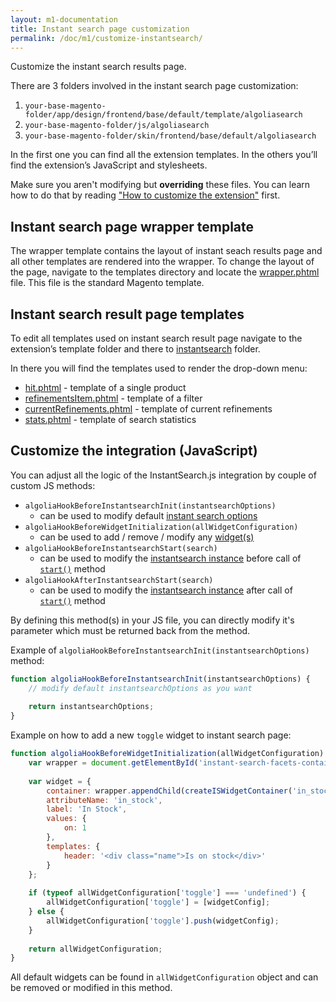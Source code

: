 ```yaml
---
layout: m1-documentation
title: Instant search page customization
permalink: /doc/m1/customize-instantsearch/
---
```


Customize the instant search results page.

There are 3 folders involved in the instant search page customization:

1. `your-base-magento-folder/app/design/frontend/base/default/template/algoliasearch`
2. `your-base-magento-folder/js/algoliasearch`
3. `your-base-magento-folder/skin/frontend/base/default/algoliasearch`

In the first one you can find all the extension templates. In the others you’ll find the extension’s JavaScript and stylesheets.

<div class="alert alert-warning">
    Make sure you aren't modifying but <strong>overriding</strong> these files. You can learn how to do that by reading <a href="/magento/doc/m1/customize-extension/">"How to customize the extension"</a> first.
</div>

## Instant search page wrapper template

The wrapper template contains the layout of instant seach results page and all other templates are rendered into the wrapper.
To change the layout of the page, navigate to the templates directory and locate the [wrapper.phtml](https://github.com/algolia/algoliasearch-magento/blob/master/app/design/frontend/base/default/template/algoliasearch/instantsearch/wrapper.phtml) file. This file is the standard Magento template.

## Instant search result page templates

To edit all templates used on instant search result page navigate to the extension’s template folder and there to [instantsearch](https://github.com/algolia/algoliasearch-magento/tree/master/app/design/frontend/base/default/template/algoliasearch/instantsearch) folder.

In there you will find the templates used to render the drop-down menu:

* [hit.phtml](https://github.com/algolia/algoliasearch-magento/blob/master/app/design/frontend/base/default/template/algoliasearch/instantsearch/hit.phtml) - template of a single product
* [refinementsItem.phtml](https://github.com/algolia/algoliasearch-magento/blob/master/app/design/frontend/base/default/template/algoliasearch/instantsearch/refinementsItem.phtml) - template of a filter
* [currentRefinements.phtml](https://github.com/algolia/algoliasearch-magento/blob/master/app/design/frontend/base/default/template/algoliasearch/instantsearch/currentRefinements.phtml) - template of current refinements
* [stats.phtml](https://github.com/algolia/algoliasearch-magento/blob/master/app/design/frontend/base/default/template/algoliasearch/instantsearch/stats.phtml) - template of search statistics

## Customize the integration (JavaScript)

You can adjust all the logic of the InstantSearch.js integration by couple of custom JS methods:

- `algoliaHookBeforeInstantsearchInit(instantsearchOptions)`
	- can be used to modify default [instant search options](https://community.algolia.com/instantsearch.js/documentation/#initialization)
- `algoliaHookBeforeWidgetInitialization(allWidgetConfiguration)`
    - can be used to add / remove / modify any [widget(s)](https://community.algolia.com/instantsearch.js/documentation/#widgets)
- `algoliaHookBeforeInstantsearchStart(search)`
    - can be used to modify the [instantsearch instance](https://community.algolia.com/instantsearch.js/documentation/#initialization) before call of [`start()`](https://community.algolia.com/instantsearch.js/documentation/#start) method
- `algoliaHookAfterInstantsearchStart(search)`
    - can be used to modify the [instantsearch instance](https://community.algolia.com/instantsearch.js/documentation/#initialization) after call of [`start()`](https://community.algolia.com/instantsearch.js/documentation/#start) method

By defining this method(s) in your JS file, you can directly modify it's parameter which must be returned back from the method.

Example of `algoliaHookBeforeInstantsearchInit(instantsearchOptions)` method:

```js
function algoliaHookBeforeInstantsearchInit(instantsearchOptions) {
    // modify default instantsearchOptions as you want
    
    return instantsearchOptions;
}
```

Example on how to add a new `toggle` widget to instant search page:

```js
function algoliaHookBeforeWidgetInitialization(allWidgetConfiguration) {
    var wrapper = document.getElementById('instant-search-facets-container');
    
    var widget = {
        container: wrapper.appendChild(createISWidgetContainer('in_stock')),
        attributeName: 'in_stock',
        label: 'In Stock',
        values: {
            on: 1
        },
        templates: {
            header: '<div class="name">Is on stock</div>'
        }
    };
    
    if (typeof allWidgetConfiguration['toggle'] === 'undefined') {
        allWidgetConfiguration['toggle'] = [widgetConfig];
    } else {
        allWidgetConfiguration['toggle'].push(widgetConfig);
    }
    
    return allWidgetConfiguration;
}
```

All default widgets can be found in `allWidgetConfiguration` object and can be removed or modified in this method.
